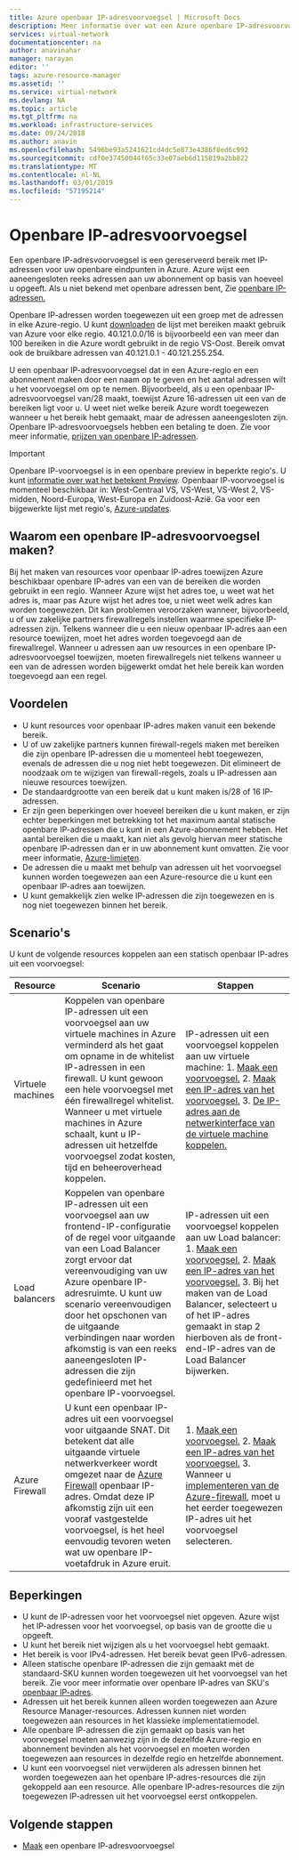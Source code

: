 ```yaml
---
title: Azure openbaar IP-adresvoorvoegsel | Microsoft Docs
description: Meer informatie over wat een Azure openbare IP-adresvoorvoegsel is en hoe kunt dat u voorspelbare openbare IP-adressen toewijzen aan uw resources.
services: virtual-network
documentationcenter: na
author: anavinahar
manager: narayan
editor: ''
tags: azure-resource-manager
ms.assetid: ''
ms.service: virtual-network
ms.devlang: NA
ms.topic: article
ms.tgt_pltfrm: na
ms.workload: infrastructure-services
ms.date: 09/24/2018
ms.author: anavin
ms.openlocfilehash: 5496be93a5241621cd4dc5e873e4386f8ed6c992
ms.sourcegitcommit: cdf0e37450044f65c33e07aeb6d115819a2bb822
ms.translationtype: MT
ms.contentlocale: nl-NL
ms.lasthandoff: 03/01/2019
ms.locfileid: "57195214"
---
```

# <a name="public-ip-address-prefix"></a>Openbare IP-adresvoorvoegsel

Een openbare IP-adresvoorvoegsel is een gereserveerd bereik met IP-adressen voor uw openbare eindpunten in Azure. Azure wijst een aaneengesloten reeks adressen aan uw abonnement op basis van hoeveel u opgeeft. Als u niet bekend met openbare adressen bent, Zie [openbare IP-adressen.](virtual-network-ip-addresses-overview-arm.md#public-ip-addresses)

Openbare IP-adressen worden toegewezen uit een groep met de adressen in elke Azure-regio. U kunt [downloaden](https://www.microsoft.com/download/details.aspx?id=56519) de lijst met bereiken maakt gebruik van Azure voor elke regio. 40.121.0.0/16 is bijvoorbeeld een van meer dan 100 bereiken in die Azure wordt gebruikt in de regio VS-Oost. Bereik omvat ook de bruikbare adressen van 40.121.0.1 - 40.121.255.254.

U een openbaar IP-adresvoorvoegsel dat in een Azure-regio en een abonnement maken door een naam op te geven en het aantal adressen wilt u het voorvoegsel om op te nemen. Bijvoorbeeld, als u een openbaar IP-adresvoorvoegsel van/28 maakt, toewijst Azure 16-adressen uit een van de bereiken ligt voor u. U weet niet welke bereik Azure wordt toegewezen wanneer u het bereik hebt gemaakt, maar de adressen aaneengesloten zijn. Openbare IP-adresvoorvoegsels hebben een betaling te doen. Zie voor meer informatie, [prijzen van openbare IP-adressen](https://azure.microsoft.com/pricing/details/ip-addresses).

> [!IMPORTANT]
> Openbare IP-voorvoegsel is in een openbare preview in beperkte regio's. U kunt [informatie over wat het betekent Preview](https://azure.microsoft.com/support/legal/preview-supplemental-terms/). Openbaar IP-voorvoegsel is momenteel beschikbaar in: West-Centraal VS, VS-West, VS-West 2, VS-midden, Noord-Europa, West-Europa en Zuidoost-Azië. Ga voor een bijgewerkte lijst met regio's, [Azure-updates](https://azure.microsoft.com/updates/?product=virtual-network).

## <a name="why-create-a-public-ip-address-prefix"></a>Waarom een openbare IP-adresvoorvoegsel maken?

Bij het maken van resources voor openbaar IP-adres toewijzen Azure beschikbaar openbare IP-adres van een van de bereiken die worden gebruikt in een regio. Wanneer Azure wijst het adres toe, u weet wat het adres is, maar pas Azure wijst het adres toe, u niet weet welk adres kan worden toegewezen. Dit kan problemen veroorzaken wanneer, bijvoorbeeld, u of uw zakelijke partners firewallregels instellen waarmee specifieke IP-adressen zijn. Telkens wanneer die u een nieuw openbaar IP-adres aan een resource toewijzen, moet het adres worden toegevoegd aan de firewallregel. Wanneer u adressen aan uw resources in een openbare IP-adresvoorvoegsel toewijzen, moeten firewallregels niet telkens wanneer u een van de adressen worden bijgewerkt omdat het hele bereik kan worden toegevoegd aan een regel.

## <a name="benefits"></a>Voordelen

- U kunt resources voor openbaar IP-adres maken vanuit een bekende bereik.
- U of uw zakelijke partners kunnen firewall-regels maken met bereiken die zijn openbare IP-adressen die u momenteel hebt toegewezen, evenals de adressen die u nog niet hebt toegewezen. Dit elimineert de noodzaak om te wijzigen van firewall-regels, zoals u IP-adressen aan nieuwe resources toewijzen.
- De standaardgrootte van een bereik dat u kunt maken is/28 of 16 IP-adressen.
- Er zijn geen beperkingen over hoeveel bereiken die u kunt maken, er zijn echter beperkingen met betrekking tot het maximum aantal statische openbare IP-adressen die u kunt in een Azure-abonnement hebben. Het aantal bereiken die u maakt, kan niet als gevolg hiervan meer statische openbare IP-adressen dan er in uw abonnement kunt omvatten. Zie voor meer informatie, [Azure-limieten](../azure-subscription-service-limits.md?toc=%2fazure%2fvirtual-network%2ftoc.json#azure-resource-manager-virtual-networking-limits).
- De adressen die u maakt met behulp van adressen uit het voorvoegsel kunnen worden toegewezen aan een Azure-resource die u kunt een openbaar IP-adres aan toewijzen.
- U kunt gemakkelijk zien welke IP-adressen die zijn toegewezen en is nog niet toegewezen binnen het bereik.

## <a name="scenarios"></a>Scenario's
U kunt de volgende resources koppelen aan een statisch openbaar IP-adres uit een voorvoegsel:

|Resource|Scenario|Stappen|
|---|---|---|
|Virtuele machines| Koppelen van openbare IP-adressen uit een voorvoegsel aan uw virtuele machines in Azure verminderd als het gaat om opname in de whitelist IP-adressen in een firewall. U kunt gewoon een hele voorvoegsel met één firewallregel whitelist. Wanneer u met virtuele machines in Azure schaalt, kunt u IP-adressen uit hetzelfde voorvoegsel zodat kosten, tijd en beheeroverhead koppelen.| IP-adressen uit een voorvoegsel koppelen aan uw virtuele machine: 1. [Maak een voorvoegsel.](manage-public-ip-address-prefix.md) 2. [Maak een IP-adres van het voorvoegsel.](manage-public-ip-address-prefix.md) 3. [De IP-adres aan de netwerkinterface van de virtuele machine koppelen.](virtual-network-network-interface-addresses.md#add-ip-addresses)
| Load balancers | Koppelen van openbare IP-adressen uit een voorvoegsel aan uw frontend-IP-configuratie of de regel voor uitgaande van een Load Balancer zorgt ervoor dat vereenvoudiging van uw Azure openbare IP-adresruimte. U kunt uw scenario vereenvoudigen door het opschonen van de uitgaande verbindingen naar worden afkomstig is van een reeks aaneengesloten IP-adressen die zijn gedefinieerd met het openbare IP-voorvoegsel. | IP-adressen uit een voorvoegsel koppelen aan uw Load balancer: 1. [Maak een voorvoegsel.](manage-public-ip-address-prefix.md) 2. [Maak een IP-adres van het voorvoegsel.](manage-public-ip-address-prefix.md) 3. Bij het maken van de Load Balancer, selecteert u of het IP-adres gemaakt in stap 2 hierboven als de front-end-IP-adres van de Load Balancer bijwerken. |
| Azure Firewall | U kunt een openbaar IP-adres uit een voorvoegsel voor uitgaande SNAT. Dit betekent dat alle uitgaande virtuele netwerkverkeer wordt omgezet naar de [Azure Firewall](../firewall/overview.md?toc=%2fazure%2fvirtual-network%2ftoc.json) openbaar IP-adres. Omdat deze IP afkomstig zijn uit een vooraf vastgestelde voorvoegsel, is het heel eenvoudig tevoren weten wat uw openbare IP-voetafdruk in Azure eruit. | 1. [Maak een voorvoegsel.](manage-public-ip-address-prefix.md) 2. [Maak een IP-adres van het voorvoegsel.](manage-public-ip-address-prefix.md) 3. Wanneer u [implementeren van de Azure-firewall](../firewall/tutorial-firewall-deploy-portal.md?toc=%2fazure%2fvirtual-network%2ftoc.json#deploy-the-firewall), moet u het eerder toegewezen IP-adres uit het voorvoegsel selecteren.|

## <a name="constraints"></a>Beperkingen

- U kunt de IP-adressen voor het voorvoegsel niet opgeven. Azure wijst het IP-adressen voor het voorvoegsel, op basis van de grootte die u opgeeft.
- U kunt het bereik niet wijzigen als u het voorvoegsel hebt gemaakt.
- Het bereik is voor IPv4-adressen. Het bereik bevat geen IPv6-adressen.
- Alleen statische openbare IP-adressen die zijn gemaakt met de standaard-SKU kunnen worden toegewezen uit het voorvoegsel van het bereik. Zie voor meer informatie over openbare IP-adres van SKU's [openbaar IP-adres](virtual-network-ip-addresses-overview-arm.md#public-ip-addresses).
- Adressen uit het bereik kunnen alleen worden toegewezen aan Azure Resource Manager-resources. Adressen kunnen niet worden toegewezen aan resources in het klassieke implementatiemodel.
- Alle openbare IP-adressen die zijn gemaakt op basis van het voorvoegsel moeten aanwezig zijn in de dezelfde Azure-regio en abonnement bevinden als het voorvoegsel en moeten worden toegewezen aan resources in dezelfde regio en hetzelfde abonnement.
- U kunt een voorvoegsel niet verwijderen als adressen binnen het worden toegewezen aan het openbare IP-adres-resources die zijn gekoppeld aan een resource. Alle openbare IP-adres-resources die zijn toegewezen IP-adressen uit het voorvoegsel eerst ontkoppelen.


## <a name="next-steps"></a>Volgende stappen

- [Maak](manage-public-ip-address-prefix.md) een openbare IP-adresvoorvoegsel
